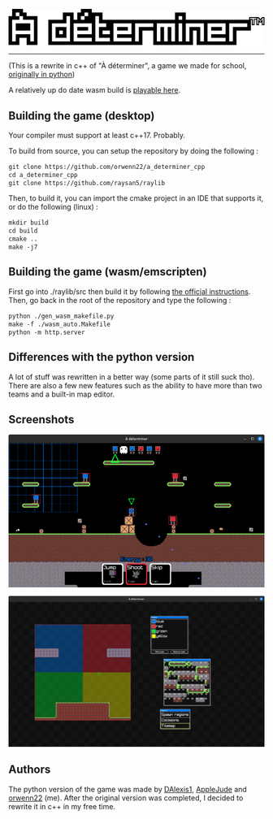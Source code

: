 ![](./meta/logo.png)

-------------------------

(This is a rewrite in c++ of "À déterminer", a game we made for school, [originally in python](https://github.com/orwenn22/a_determiner_py))

A relatively up do date wasm build is [playable here](https://orwenn22.github.io/adeterminer/adeterminer.html).

## Building the game (desktop)

Your compiler must support at least c++17. Probably.

To build from source, you can setup the repository by doing the following :

```shell
git clone https://github.com/orwenn22/a_determiner_cpp
cd a_determiner_cpp
git clone https://github.com/raysan5/raylib
```

Then, to build it, you can import the cmake project in an IDE that supports it, or do the following (linux) :

```shell
mkdir build
cd build
cmake ..
make -j7
```

## Building the game (wasm/emscripten)

First go into ./raylib/src then build it by following [the official instructions](https://github.com/raysan5/raylib/wiki/Working-for-Web-(HTML5)#21-command-line-compilation).
Then, go back in the root of the repository and type the following :

```shell
python ./gen_wasm_makefile.py
make -f ./wasm_auto.Makefile
python -m http.server
```

## Differences with the python version

A lot of stuff was rewritten in a better way (some parts of it still suck tho). 
There are also a few new features such as the ability to have more than two teams and a built-in map editor.


## Screenshots

![](./meta/screenshot1.png)

![](./meta/screenshot2.png)


## Authors

The python version of the game was made by [DAlexis1](https://github.com/DAlexis1), [AppleJude](https://github.com/AppleJude) 
and [orwenn22](https://github.com/orwenn22) (me). After the original version was completed, I decided to rewrite it in c++ in my
free time.
